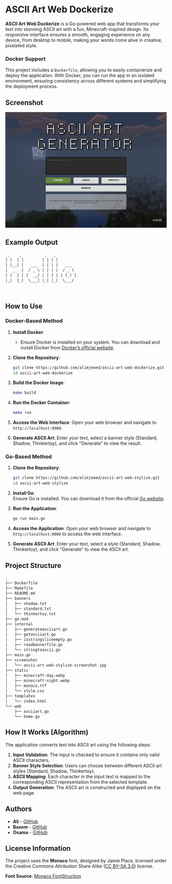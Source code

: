 # ASCII Art Web Dockerize

**ASCII Art Web Dockerize** is a Go-powered web app that transforms your text into stunning ASCII art with a fun, Minecraft-inspired design. Its responsive interface ensures a smooth, engaging experience on any device, from desktop to mobile, making your words come alive in creative, pixelated style.

### Docker Support

This project includes a `Dockerfile`, allowing you to easily containerize and deploy the application. With Docker, you can run the app in an isolated environment, ensuring consistency across different systems and simplifying the deployment process.

## Screenshot

![Screenshot of ascii-art-web-stylize](https://github.com/alimjeeed/ascii-art-web-stylize/blob/main/screenshot/ascii-art-web-stylize-screenshot.jpg)

## Example Output

```plaintext
 _    _          _   _          
| |  | |        | | | |         
| |__| |   ___  | | | |   ___   
|  __  |  / _ \ | | | |  / _ \  
| |  | | |  __/ | | | | | (_) | 
|_|  |_|  \___| |_| |_|  \___/  
                                
                                
```

## How to Use

### Docker-Based Method

1. **Install Docker**:
   - Ensure Docker is installed on your system. You can download and install Docker from [Docker’s official website](https://www.docker.com/products/docker-desktop).

2. **Clone the Repository**:
    ```bash
    git clone https://github.com/alimjeeed/ascii-art-web-dockerize.git
    cd ascii-art-web-dockerize
    ```

3. **Build the Docker Image**:
    ```bash
    make build
    ```

4. **Run the Docker Container**:
    ```bash
    make run
    ```

5. **Access the Web Interface**:
    Open your web browser and navigate to `http://localhost:8080`.

6. **Generate ASCII Art**:
    Enter your text, select a banner style (Standard, Shadow, Thinkertoy), and click "Generate" to view the result.

### Go-Based Method

1. **Clone the Repository**:
    ```bash
    git clone https://github.com/alimjeeed/ascii-art-web-stylize.git
    cd ascii-art-web-stylize
    ```

2. **Install Go**:  
   Ensure Go is installed. You can download it from the official [Go website](https://golang.org/).

3. **Run the Application**:
    ```bash
    go run main.go
    ```

4. **Access the Application**:
   Open your web browser and navigate to `http://localhost:8000` to access the web interface.

5. **Generate ASCII Art**:
   Enter your text, select a style (Standard, Shadow, Thinkertoy), and click "Generate" to view the ASCII art.

## Project Structure

```plaintext
.
├── Dockerfile
├── Makefile
├── README.md
├── banners
│   ├── shadow.txt
│   ├── standard.txt
│   └── thinkertoy.txt
├── go.mod
├── internal
│   ├── generateasciiart.go
│   ├── getasciiart.go
│   ├── isstringsliceempty.go
│   ├── readbannerfile.go
│   └── stringtoascii.go
├── main.go
├── screenshot
│   └── ascii-art-web-stylize-screenshot.jpg
├── static
│   ├── minecraft-day.webp
│   ├── minecraft-night.webp
│   ├── monaco.ttf
│   └── style.css
├── templates
│   └── index.html
└── web
    ├── asciiart.go
    └── home.go
```   

## How It Works (Algorithm)

The application converts text into ASCII art using the following steps:

1. **Input Validation**: The input is checked to ensure it contains only valid ASCII characters.
2. **Banner Style Selection**: Users can choose between different ASCII art styles (Standard, Shadow, Thinkertoy).
3. **ASCII Mapping**: Each character in the input text is mapped to the corresponding ASCII representation from the selected template.
4. **Output Generation**: The ASCII art is constructed and displayed on the web page.

## Authors

- **Ali** - [GitHub](https://github.com/alimjeeed)
- **Basem** - [GitHub](https://github.com/basem9999)
- **Osama** - [GitHub](https://github.com/oalmaska)

## License Information

The project uses the **Monaco** font, designed by Jamie Place, licensed under the Creative Commons Attribution Share Alike ([CC BY-SA 3.0](http://creativecommons.org/licenses/by-sa/3.0/)) license.

**Font Source**: [Monaco FontStruction](http://fontstruct.com/fontstructions/show/753435)
